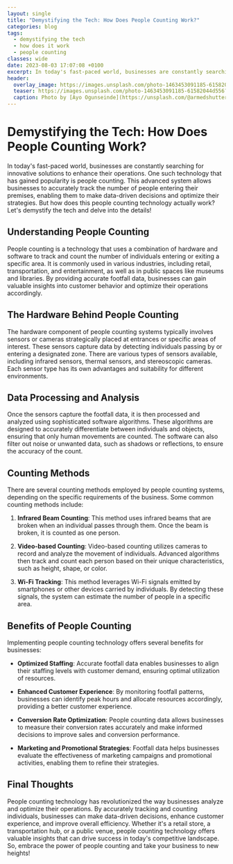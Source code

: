 ```yaml
---
layout: single
title: "Demystifying the Tech: How Does People Counting Work?"
categories: blog
tags:
  - demystifying the tech
  - how does it work
  - people counting
classes: wide
date: 2023-08-03 17:07:08 +0100
excerpt: In today's fast-paced world, businesses are constantly searching for innovative solutions to enhance their operations.
header:
  overlay_image: https://images.unsplash.com/photo-1463453091185-61582044d556?crop=entropy&cs=tinysrgb&fit=max&fm=jpg&ixid=M3w0Nzk0ODB8MHwxfHNlYXJjaHw1fHxkZW15c3RpZnlpbmclMjB0aGUlMjB0ZWNoJTJDJTIwaG93JTIwZG9lcyUyMGl0JTIwd29yayUyQyUyMHBlb3BsZSUyMGNvdW50aW5nfGVufDB8MHx8fDE2OTExNjUyMjh8MA&ixlib=rb-4.0.3&q=80&w=1080
  teaser: https://images.unsplash.com/photo-1463453091185-61582044d556?crop=entropy&cs=tinysrgb&fit=max&fm=jpg&ixid=M3w0Nzk0ODB8MHwxfHNlYXJjaHw1fHxkZW15c3RpZnlpbmclMjB0aGUlMjB0ZWNoJTJDJTIwaG93JTIwZG9lcyUyMGl0JTIwd29yayUyQyUyMHBlb3BsZSUyMGNvdW50aW5nfGVufDB8MHx8fDE2OTExNjUyMjh8MA&ixlib=rb-4.0.3&q=80&w=400
  caption: Photo by [Ayo Ogunseinde](https://unsplash.com/@armedshutter?utm_source=peoplecounter&utm_medium=referral) on [Unsplash](https://unsplash.com/?utm_source=peoplecounter&utm_medium=referral)
---
```


# Demystifying the Tech: How Does People Counting Work?

In today's fast-paced world, businesses are constantly searching for innovative solutions to enhance their operations. One such technology that has gained popularity is people counting. This advanced system allows businesses to accurately track the number of people entering their premises, enabling them to make data-driven decisions and optimize their strategies. But how does this people counting technology actually work? Let's demystify the tech and delve into the details!

## Understanding People Counting

People counting is a technology that uses a combination of hardware and software to track and count the number of individuals entering or exiting a specific area. It is commonly used in various industries, including retail, transportation, and entertainment, as well as in public spaces like museums and libraries. By providing accurate footfall data, businesses can gain valuable insights into customer behavior and optimize their operations accordingly.

## The Hardware Behind People Counting

The hardware component of people counting systems typically involves sensors or cameras strategically placed at entrances or specific areas of interest. These sensors capture data by detecting individuals passing by or entering a designated zone. There are various types of sensors available, including infrared sensors, thermal sensors, and stereoscopic cameras. Each sensor type has its own advantages and suitability for different environments.

## Data Processing and Analysis

Once the sensors capture the footfall data, it is then processed and analyzed using sophisticated software algorithms. These algorithms are designed to accurately differentiate between individuals and objects, ensuring that only human movements are counted. The software can also filter out noise or unwanted data, such as shadows or reflections, to ensure the accuracy of the count.

## Counting Methods

There are several counting methods employed by people counting systems, depending on the specific requirements of the business. Some common counting methods include:

1. **Infrared Beam Counting**: This method uses infrared beams that are broken when an individual passes through them. Once the beam is broken, it is counted as one person.

2. **Video-based Counting**: Video-based counting utilizes cameras to record and analyze the movement of individuals. Advanced algorithms then track and count each person based on their unique characteristics, such as height, shape, or color.

3. **Wi-Fi Tracking**: This method leverages Wi-Fi signals emitted by smartphones or other devices carried by individuals. By detecting these signals, the system can estimate the number of people in a specific area.

## Benefits of People Counting

Implementing people counting technology offers several benefits for businesses:

- **Optimized Staffing**: Accurate footfall data enables businesses to align their staffing levels with customer demand, ensuring optimal utilization of resources.

- **Enhanced Customer Experience**: By monitoring footfall patterns, businesses can identify peak hours and allocate resources accordingly, providing a better customer experience.

- **Conversion Rate Optimization**: People counting data allows businesses to measure their conversion rates accurately and make informed decisions to improve sales and conversion performance.

- **Marketing and Promotional Strategies**: Footfall data helps businesses evaluate the effectiveness of marketing campaigns and promotional activities, enabling them to refine their strategies.

## Final Thoughts

People counting technology has revolutionized the way businesses analyze and optimize their operations. By accurately tracking and counting individuals, businesses can make data-driven decisions, enhance customer experience, and improve overall efficiency. Whether it's a retail store, a transportation hub, or a public venue, people counting technology offers valuable insights that can drive success in today's competitive landscape. So, embrace the power of people counting and take your business to new heights!
